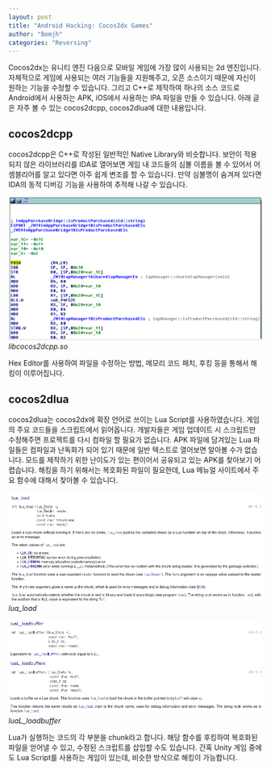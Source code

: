 ```yaml
---
layout: post
title: "Android Hacking: Cocos2dx Games"
author: "Bomjh"
categories: "Reversing"
---
```


Cocos2dx는 유니티 엔진 다음으로 모바일 게임에 가장 많이 사용되는 2d 엔진입니다. 자체적으로 게임에 사용되는 여러 기능들을 지원해주고, 오픈 소스이기 때문에 자신이 원하는 기능을 수정할 수 있습니다. 그리고 C++로 제작하여 하나의 소스 코드로 Android에서 사용하는 APK, iOS에서 사용하는 IPA 파일을 만들 수 있습니다. 아래 글은 자주 볼 수 있는 cocos2dcpp, cocos2dlua에 대한 내용입니다.

## cocos2dcpp

cocos2dcpp은 C++로 작성된 일반적인 Native Library와 비슷합니다. 보안이 적용되지 않은 라이브러리를 IDA로 열어보면 게임 내 코드들의 심볼 이름을 볼 수 있어서 어셈블리어를 알고 있다면 아주 쉽게 변조를 할 수 있습니다. 만약 심볼명이 숨겨져 있다면 IDA의 동적 디버깅 기능을 사용하여 추적해 나갈 수 있습니다.

![cocos1](https://raw.githubusercontent.com/bomjh/bomjh.github.io/master/assets/cocos1.png)
_libcocos2dcpp.so_

Hex Editor를 사용하여 파일을 수정하는 방법, 메모리 코드 패치, 후킹 등을 통해서 해킹이 이루어집니다.

## cocos2dlua

cocos2dlua는 cocos2dx에 확장 언어로 쓰이는 Lua Script를 사용하였습니다. 게임의 주요 코드들을 스크립트에서 읽어옵니다. 개발자들은 게임 업데이트 시 스크립트만 수정해주면 프로젝트를 다시 컴파일 할 필요가 없습니다. APK 파일에 담겨있는 Lua 파일들은 컴파일과 난독화가 되어 있기 때문에 일반 텍스트로 열어보면 알아볼 수가 없습니다. 모드를 제작하기 위한 난이도가 있는 편이어서 공유되고 있는 APK를 찾아보기 어렵습니다. 해킹을 하기 위해서는 복호화된 파일이 필요한데, Lua 메뉴얼 사이트에서 주요 함수에 대해서 찾아볼 수 있습니다.

![cocos2](https://raw.githubusercontent.com/bomjh/bomjh.github.io/master/assets/cocos2.png)
_lua_load_

![cocos3](https://raw.githubusercontent.com/bomjh/bomjh.github.io/master/assets/cocos3.png)
_luaL_loadbuffer_

Lua가 실행하는 코드의 각 부분을 chunk라고 합니다. 해당 함수를 후킹하여 복호화된 파일을 얻어낼 수 있고, 수정된 스크립트를 삽입할 수도 있습니다. 간혹 Unity 게임 중에도 Lua Script를 사용하는 게임이 있는데, 비슷한 방식으로 해킹이 가능합니다.
